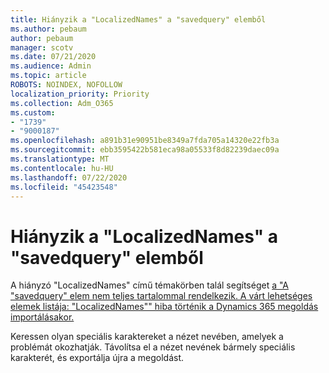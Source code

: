 ```yaml
---
title: Hiányzik a "LocalizedNames" a "savedquery" elemből
ms.author: pebaum
author: pebaum
manager: scotv
ms.date: 07/21/2020
ms.audience: Admin
ms.topic: article
ROBOTS: NOINDEX, NOFOLLOW
localization_priority: Priority
ms.collection: Adm_O365
ms.custom:
- "1739"
- "9000187"
ms.openlocfilehash: a891b31e90951be8349a7fda705a14320e22fb3a
ms.sourcegitcommit: ebb3595422b581eca98a05533f8d82239daec09a
ms.translationtype: MT
ms.contentlocale: hu-HU
ms.lasthandoff: 07/22/2020
ms.locfileid: "45423548"
---
```

# <a name="missing-localizednames-in-element-savedquery"></a>Hiányzik a "LocalizedNames" a "savedquery" elemből

A hiányzó "LocalizedNames" című témakörben talál segítséget [a "A "savedquery" elem nem teljes tartalommal rendelkezik. A várt lehetséges elemek listája: "LocalizedNames"" hiba történik a Dynamics 365 megoldás importálásakor.](https://support.microsoft.com/help/4463330/the-element-savedquery-has-incomplete-content-list-of-possible-element)

Keressen olyan speciális karaktereket a nézet nevében, amelyek a problémát okozhatják. Távolítsa el a nézet nevének bármely speciális karakterét, és exportálja újra a megoldást.